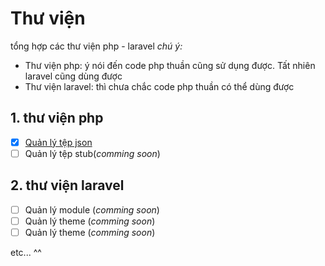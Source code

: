 # Thư viện
tổng hợp các thư viện php - laravel
*chú ý:*
- Thư viện php: ý nói đến code php thuần cũng sử dụng được. Tất nhiên laravel cũng dùng được
- Thư viện laravel: thì chưa chắc code php thuần có thể dùng được
## 1. thư viện php 
- [x] [Quản lý tệp json](https://github.com/ducconit/json)
- [ ] Quản lý tệp stub(*comming soon*)

## 2. thư viện laravel
- [ ] Quản lý module (*comming soon*)
- [ ] Quản lý theme (*comming soon*)
- [ ] Quản lý theme (*comming soon*)

etc... ^^
